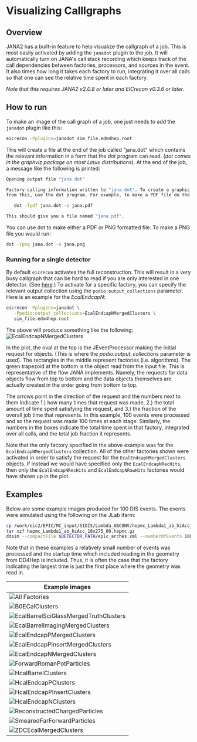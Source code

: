 # Visualizing Calllgraphs

## Overview
JANA2 has a built-in feature to help visualize the callgraph of a job.
This is most easily activated by adding the `janadot` plugin to the
job. It will automatically turn on JANA's call stack recording which
keeps track of the call dependencies between factories, processors, and
sources in the event. It also times how long it takes each factory
to run, integrating it over all calls so that one can see the relative
time spent in each factory.

*Note that this requires JANA2 v2.0.8 or later and EICrecon v0.3.6 or
later.*

## How to run
To make an image of the call graph of a job, one just needs to add
the `janadot` plugin like this:
~~~bash
eicrecon -Pplugins=janadot sim_file.edm4hep.root
~~~

This will create a file at the end of the job called "jana.dot"
which contains the relevant information in a form that the
*dot* program can read. (*dot comes in the graphviz package
on most Linux distributions*). At the end of the job, a
message like the following is printed:

~~~bash
Opening output file "jana.dot"

Factory calling information written to "jana.dot". To create a graphic
from this, use the dot program. For example, to make a PDF file do the following:

   dot -Tpdf jana.dot -o jana.pdf

This should give you a file named "jana.pdf".
~~~

You can use dot to make either a PDF or PNG formatted file. To make a PNG file
you would run:

~~~bash
dot -Tpng jana.dot -o jana.png
~~~

### Running for a single detector
By default `eicrecon` activates the full reconstruction. This will
result in a very busy callgraph that can be hard to read if you
are only interested in one detector. (See [here](https://eic.github.io/EICrecon/howto/callgraphs/all.png).)
To activate for a specific factory, you can specify the relevant output
collection using the `podio:output_collections` parameter.
Here is an example for the *EcalEndcapN*:

~~~bash
eicrecon -Pplugins=janadot \
   -Ppodio:output_collections=EcalEndcapNMergedClusters \
   sim_file.edm4hep.root
~~~

The above will produce something like the following:
![EcalEndcapNMergedClusters](callgraphs/EcalEndcapNMergedClusters.png)

In the plot, the oval at the top is the JEventProcessor making the
initial request for objects. (This is where the *podio:output_collections*
parameter is used). The rectangles in the middle represent factories (i.e. algorithms).
The green trapezoid at the bottom is the object read from the input file.
This is representative of the flow JANA implements. Namely, the requests for
data objects flow from top to bottom and the data objects themselves are
actually created in the order going from bottom to top.

The arrows point in the direction of the request and the numbers next to
them indicate 1.) how many times that request was made, 2.) the total amount of time
spent satisfying the request, and 3.) the fraction of the overall job time
that represents. In this example, 100 events were processed and so the request
was made 100 times at each stage. Similarly, the numbers in the boxes indicate
the total time spent in that factory, integrated over all calls, and the total
job fraction it represents.

Note that the only factory specified in the above example was for the
`EcalEndcapNMergedClusters` collection. All of the other factories shown
were activated  in order to satisfy the request for the `EcalEndcapNMergedClusters`
objects. If instead we would have specified only the `EcalEndcapNRecHits`, then
only the `EcalEndcapNRecHits` and `EcalEndcapNRawHits` factories would have shown
up in the plot.


## Examples
Below are some example images produced for 100 DIS events. The events were
simulated using the following on the JLab ifarm:

~~~bash
cp /work/eic2/EPIC/MC_input/SIDIS/Lambda_ABCONV/hepmc_Lambda1_ab_hiAcc_18x275_00.hepmc.gz .
tar xzf hepmc_Lambda1_ab_hiAcc_18x275_00.hepmc.gz
ddsim --compactFile $DETECTOR_PATH/epic_arches.xml --numberOfEvents 100 --inputFiles hepmc_Lambda1_ab_hiAcc_18x275_00.hepmc --outputFile sim_hepmc3_Lambda1_ab_hiAcc_18x275_00.edm4hep.root
~~~

Note that in these examples a relatively small number of events was processed
and the startup time which included reading in the geometry from DD4Hep is
included. Thus, it is often the case that the factory indicating the largest
time is just the first place where the geometry was read in.

| Example images                                                                                 |
|------------------------------------------------------------------------------------------------|
| ![All Factories](callgraphs/all.png)                                                           |
| ![B0ECalClusters](callgraphs/B0ECalClusters.png)                                               |
| ![EcalBarrelSciGlassMergedTruthClusters](callgraphs/EcalBarrelSciGlassMergedTruthClusters.png) |
| ![EcalBarrelImagingMergedClusters](callgraphs/EcalBarrelImagingMergedClusters.png)             |
| ![EcalEndcapPMergedClusters](callgraphs/EcalEndcapPMergedClusters.png)                         |
| ![EcalEndcapPInsertMergedClusters](callgraphs/EcalEndcapPInsertMergedClusters.png)             |
| ![EcalEndcapNMergedClusters](callgraphs/EcalEndcapNMergedClusters.png)                         |
| ![ForwardRomanPotParticles](callgraphs/ForwardRomanPotParticles.png)                           |
| ![HcalBarrelClusters](callgraphs/HcalBarrelClusters.png)                                       |
| ![HcalEndcapPClusters](callgraphs/HcalEndcapPClusters.png)                                     |
| ![HcalEndcapPInsertClusters](callgraphs/HcalEndcapPInsertClusters.png)                         |
| ![HcalEndcapNClusters](callgraphs/HcalEndcapNClusters.png)                                     |
| ![ReconstructedChargedParticles](callgraphs/ReconstructedChargedParticles.png)                 |
| ![SmearedFarForwardParticles](callgraphs/SmearedFarForwardParticles.png)                       |
| ![ZDCEcalMergedClusters](callgraphs/ZDCEcalMergedClusters.png)                                 |
